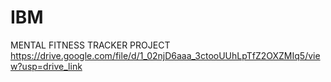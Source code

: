 # IBM
MENTAL FITNESS TRACKER PROJECT
https://drive.google.com/file/d/1_02njD6aaa_3ctooUUhLpTfZ2OXZMIq5/view?usp=drive_link
